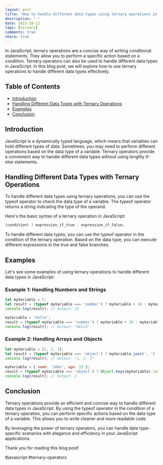 ```yaml
---
layout: post
title: "How to handle different data types using ternary operations in JavaScript?"
description: " "
date: 2023-10-12
tags: [ternary]
comments: true
share: true
---
```


In JavaScript, ternary operations are a concise way of writing conditional statements. They allow you to perform a specific action based on a condition. Ternary operators can also be used to handle different data types in JavaScript. In this blog post, we will explore how to use ternary operations to handle different data types effectively.

## Table of Contents
- [Introduction](#introduction)
- [Handling Different Data Types with Ternary Operations](#handling-different-data-types-with-ternary-operations)
- [Examples](#examples)
- [Conclusion](#conclusion)

## Introduction

JavaScript is a dynamically typed language, which means that variables can hold different types of data. Sometimes, you may need to perform different operations based on the data type of a variable. Ternary operators provide a convenient way to handle different data types without using lengthy if-else statements.

## Handling Different Data Types with Ternary Operations

To handle different data types using ternary operations, you can use the typeof operator to check the data type of a variable. The typeof operator returns a string indicating the type of the operand.

Here's the basic syntax of a ternary operation in JavaScript:

```javascript
(condition) ? expression_if_true : expression_if_false;
```

To handle different data types, you can use the typeof operator in the condition of the ternary operation. Based on the data type, you can execute different expressions in the true and false branches.

## Examples

Let's see some examples of using ternary operations to handle different data types in JavaScript:

### Example 1: Handling Numbers and Strings

```javascript
let myVariable = 5;
let result = (typeof myVariable === 'number') ? myVariable + 10 : myVariable.toString();
console.log(result); // Output: 15

myVariable = 'hello';
result = (typeof myVariable === 'number') ? myVariable + 10 : myVariable.toUpperCase();
console.log(result); // Output: "HELLO"
```

### Example 2: Handling Arrays and Objects

```javascript
let myVariable = [1, 2, 3];
let result = (typeof myVariable === 'object') ? myVariable.join(', ') : myVariable;
console.log(result); // Output: "1, 2, 3"

myVariable = { name: 'John', age: 25 };
result = (typeof myVariable === 'object') ? Object.keys(myVariable).length : 'Invalid input';
console.log(result); // Output: 2
```

## Conclusion

Ternary operations provide an efficient and concise way to handle different data types in JavaScript. By using the typeof operator in the condition of a ternary operation, you can perform specific actions based on the data type of a variable. This allows you to write cleaner and more readable code.

By leveraging the power of ternary operators, you can handle data type-specific scenarios with elegance and efficiency in your JavaScript applications.

Thank you for reading this blog post!

#javascript #ternary-operators